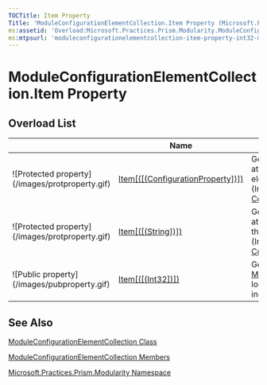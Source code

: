 ```yaml
---
TOCTitle: Item Property
Title: 'ModuleConfigurationElementCollection.Item Property (Microsoft.Practices.Prism.Modularity)'
ms:assetid: 'Overload:Microsoft.Practices.Prism.Modularity.ModuleConfigurationElementCollection.Item'
ms:mtpsurl: 'moduleconfigurationelementcollection-item-property-int32-mspp-modularity.md'
---
```


# ModuleConfigurationElementCollection.Item Property

## Overload List


<table>

<thead>
<tr class="header">
<th> </th>
<th>Name</th>
<th>Description</th>
</tr>
</thead>
<tbody>
<tr class="odd">
<td>![Protected property](/images/protproperty.gif)</td>
<td><a href="http://msdn.microsoft.com/en-us/library/es150ftc">Item[([(ConfigurationProperty])])</a></td>
<td><div class="summary">
Gets or sets a property or attribute of this configuration element.
</div>
(Inherited from <a href="http://msdn.microsoft.com/en-us/library/kyx77cz3">ConfigurationElement</a>.)</td>
</tr>
<tr class="even">
<td>![Protected property](/images/protproperty.gif)</td>
<td><a href="http://msdn.microsoft.com/en-us/library/c8693ks1">Item[([(String])])</a></td>
<td><div class="summary">
Gets or sets a property, attribute, or child element of this configuration element.
</div>
(Inherited from <a href="http://msdn.microsoft.com/en-us/library/kyx77cz3">ConfigurationElement</a>.)</td>
</tr>
<tr class="odd">
<td>![Public property](/images/pubproperty.gif)</td>
<td><a href="https://msdn.microsoft.com/library/microsoft.practices.prism.modularity.moduleconfigurationelementcollection.item(system.int32)">Item[([(Int32])])</a></td>
<td><div class="summary">
Gets the <a href="https://msdn.microsoft.com/library/microsoft.practices.prism.modularity.moduleconfigurationelement">ModuleConfigurationElement</a> located at the specified index in the collection.
</div></td>
</tr>
</tbody>
</table>

## See Also
[ModuleConfigurationElementCollection Class](https://msdn.microsoft.com/library/microsoft.practices.prism.modularity.moduleconfigurationelementcollection)

[ModuleConfigurationElementCollection Members](https://msdn.microsoft.com/allmembers.t:microsoft.practices.prism.modularity.moduleconfigurationelementcollection)

[Microsoft.Practices.Prism.Modularity Namespace](https://msdn.microsoft.com/library/microsoft.practices.prism.modularity)
